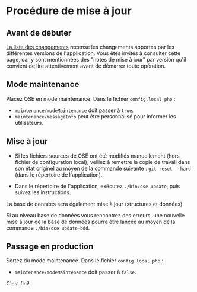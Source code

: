 # Procédure de mise à jour

## Avant de débuter

[La liste des changements](CHANGELOG.md) recense les changements apportés par les différentes versions de l'application.
Vous êtes invités à consulter cette page, car y sont mentionnées des "notes de mise à jour" par version qu'il
convient de lire attentivement avant de démarrer toute opération.

## Mode maintenance
Placez OSE en mode maintenance. Dans le fichier `config.local.php` :

* `maintenance/modeMaintenance` doit passer à `true`.
* `maintenance/messageInfo` peut être personnalisé pour informer les utilisateurs.

## Mise à jour

* Si les fichiers sources de OSE ont été modifiés manuellement (hors fichier de configuration local), veillez à remettre la copie
de travail dans son état originel au moyen de la commande suivante :
`git reset --hard` (dans le répertoire de l'application).

* Dans le répertoire de l'application, exécutez `./bin/ose update`, puis suivez les instructions.

La base de données sera également mise à jour (structures et données).

Si au niveau base de données vous rencontrez des erreurs, une nouvelle mise à jour de la base de données pourra être lancée
au moyen de la commande `./bin/ose update-bdd`. 

## Passage en production

Sortez du mode maintenance. Dans le fichier `config.local.php` :

* `maintenance/modeMaintenance` doit passer à `false`.

C'est fini!